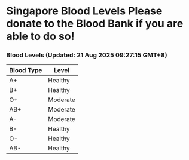 Singapore Blood Levels
 Please donate to the Blood Bank if you are able to do so!
================================================================================================================================

### Blood Levels (Updated: 21 Aug 2025 09:27:15 GMT+8)
| Blood Type | Level     |
|------------|-----------|
| A+     | Healthy |
| B+     | Healthy |
| O+     | Moderate |
| AB+     | Moderate |
| A-     | Moderate |
| B-     | Healthy |
| O-     | Healthy |
| AB-     | Healthy |
